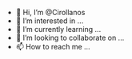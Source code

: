 - 👋 Hi, I’m @Cirollanos
- 👀 I’m interested in ...
- 🌱 I’m currently learning ...
- 💞️ I’m looking to collaborate on ...
- 📫 How to reach me ...

<!---
Cirollanos/Cirollanos is a ✨ special ✨ repository because its `README.md` (this file) appears on your GitHub profile.
You can click the Preview link to take a look at your changes.
--->
